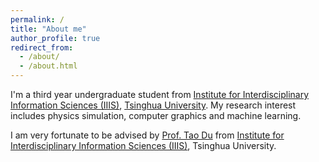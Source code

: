 ```yaml
---
permalink: /
title: "About me"
author_profile: true
redirect_from: 
  - /about/
  - /about.html
---
```


I'm a third year undergraduate student from [Institute for Interdisciplinary Information Sciences (IIIS)](https://iiis.tsinghua.edu.cn/en/), [Tsinghua University](https://www.tsinghua.edu.cn/). My research interest includes physics simulation, computer graphics and machine learning.

I am very fortunate to be advised by [Prof. Tao Du](https://people.iiis.tsinghua.edu.cn/~taodu/) from [Institute for Interdisciplinary Information Sciences (IIIS)](https://iiis.tsinghua.edu.cn/en/), Tsinghua University.
